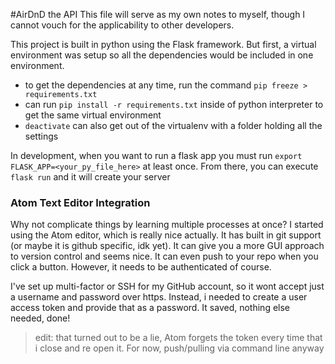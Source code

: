 #AirDnD the API
This file will serve as my own notes to myself, though I cannot vouch for the applicability to other developers.

This project is built in python using the Flask framework. But first, a virtual environment was setup so all the dependencies would be included in one environment.

  * to get the dependencies at any time, run the command `pip freeze > requirements.txt`
  * can run `pip install -r requirements.txt` inside of python interpreter to get the same virtual environment
  * `deactivate` can also get out of the virtualenv with a folder holding all the settings


In development, when you want to run a flask app you must run `export FLASK_APP=<your_py_file_here>` at least once. From there, you can execute `flask run` and it will create your server

### Atom Text Editor Integration

Why not complicate things by learning multiple processes at once?
I started using the Atom editor, which is really nice actually. It has built in git support (or maybe it is github specific, idk yet). It can give you a more GUI approach to version control and seems nice. It can even push to your repo when you click a button. However, it needs to be authenticated of course.

I've set up multi-factor or SSH for my GitHub account, so it wont accept just a username and password over https. Instead, i needed to create a user access token and provide that as a password. It saved, nothing else needed, done!

 > edit: that turned out to be a lie, Atom forgets the token every time that i close and re open it. For now, push/pulling via command line anyway
